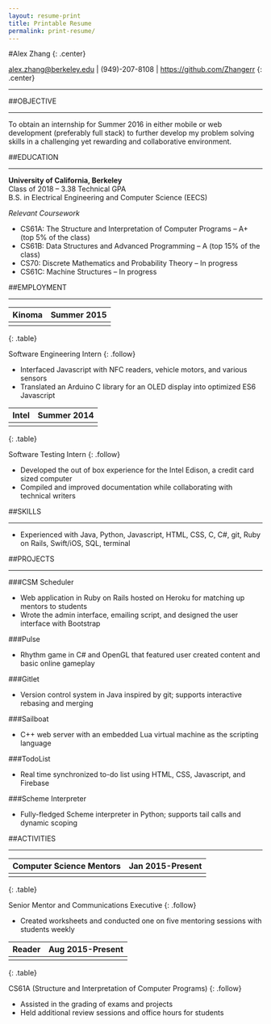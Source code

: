 ```yaml
---
layout: resume-print
title: Printable Resume
permalink: print-resume/
---
```



#Alex Zhang
{: .center}

<alex.zhang@berkeley.edu> \| (949)-207-8108 \| <https://github.com/Zhangerr>
{: .center}

------

##OBJECTIVE

------

To obtain an internship for Summer 2016 in either mobile or web development (preferably full stack) to further develop my problem solving skills in a challenging yet rewarding and collaborative environment.

##EDUCATION

------

**University of California, Berkeley**  
Class of 2018 – 3.38 Technical GPA  
B.S. in Electrical Engineering and Computer Science (EECS)  

*Relevant Coursework*

*  CS61A: The Structure and Interpretation of Computer Programs – A+ (top 5% of the class) 
*  CS61B: Data Structures and Advanced Programming – A (top 15% of the class)
*  CS70: Discrete Mathematics and Probability Theory – In progress
*  CS61C: Machine Structures – In progress

##EMPLOYMENT

------

| Kinoma    | Summer 2015 |
| :-------- |   --------: |
|           |             |
{: .table}

Software Engineering Intern
{: .follow}
*  Interfaced Javascript with NFC readers, vehicle motors, and various sensors
*  Translated an Arduino C library for an OLED display into optimized ES6 Javascript

| Intel     | Summer 2014 |
| :-------- |   --------: |
|           |             |
{: .table}

Software Testing Intern
{: .follow}
*  Developed the out of box experience for the Intel Edison, a credit card sized computer
*  Compiled and improved documentation while collaborating with technical writers

##SKILLS

------

*  Experienced with Java, Python, Javascript, HTML, CSS, C, C#, git, Ruby on Rails, Swift/iOS, SQL, terminal

##PROJECTS

------

###CSM Scheduler
*  Web application in Ruby on Rails hosted on Heroku for matching up mentors to students
*  Wrote the admin interface, emailing script, and designed the user interface with Bootstrap

###Pulse
*  Rhythm game in C# and OpenGL that featured user created content and basic online gameplay

###Gitlet
*  Version control system in Java inspired by git; supports interactive rebasing and merging

###Sailboat
*  C++ web server with an embedded Lua virtual machine as the scripting language

###TodoList
*  Real time synchronized to-do list using HTML, CSS, Javascript, and Firebase

###Scheme Interpreter
*  Fully-fledged Scheme interpreter in Python; supports tail calls and dynamic scoping

##ACTIVITIES

------

| Computer Science Mentors     | Jan 2015-Present |
| :-------- |   --------: |
|           |             |
{: .table}

Senior Mentor and Communications Executive
{: .follow}
*  Created worksheets and conducted one on five mentoring sessions with students weekly

| Reader    | Aug 2015-Present |
| :-------- |   --------: |
|           |             |
{: .table}

CS61A (Structure and Interpretation of Computer Programs) 
{: .follow}
*  Assisted in the grading of exams and projects
*  Held additional review sessions and office hours for students 

